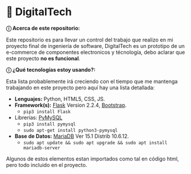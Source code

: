# 💽 DigitalTech

**ⓘ Acerca de este repositorio:** <br />

Este repositorio es para llevar un control del trabajo que realizo en mi proyecto final de ingeniería de software, DigitalTech es un prototipo
de un e-commerce de componentes electronicos y técnología, debo aclarar que este proyecto **no es funcional**.

**ⓘ ¿Qué tecnologías estoy usando?:** <br />

Esta lista probablemente irá creciendo con el tiempo que me mantenga trabajando en este proyecto pero aquí hay una lista detallada:
* **Lenguajes:** Python, HTML5, CSS, JS.
* **Framework(s):** [Flask](https://flask.palletsprojects.com/en/2.2.x/) Version 2.2.4, [Bootstrap](https://getbootstrap.com/).
     - `pip3 install Flask`
* Librerías: [PyMySQL](https://pymysql.readthedocs.io/en/latest/)
     - `pip3 install pymysql`
     - `sudo apt-get install python3-pymysql`
* **Base de Datos:** [MariaDB](https://mariadb.org/) Ver 15.1 Distrib 10.6.12. 
     - `sudo apt update && sudo apt upgrade && sudo apt install mariadb-server`

Algunos de estos elementos estan importados como tal en código html, pero todo incluido en el proyecto.
